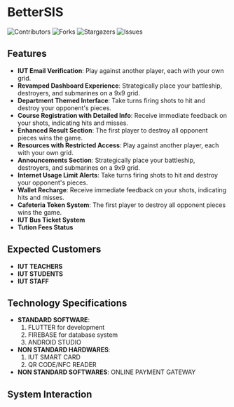 # BetterSIS
![Contributors](https://img.shields.io/github/contributors/akibhaider/BetterSIS?color=darkgreen) ![Forks](https://img.shields.io/github/forks/akibhaider/BetterSIS?style=social) ![Stargazers](https://img.shields.io/github/stars/akibhaider/BetterSIS?style=social) ![Issues](https://img.shields.io/github/issues/akibhaider/BetterSIS?color=brown) 

## Features
- **IUT Email Verification**: Play against another player, each with your own grid.
- **Revamped Dashboard Experience**: Strategically place your battleship, destroyers, and submarines on a 9x9 grid.
- **Department Themed Interface**: Take turns firing shots to hit and destroy your opponent's pieces.
- **Course Registration with Detailed Info**: Receive immediate feedback on your shots, indicating hits and misses.
- **Enhanced Result Section**: The first player to destroy all opponent pieces wins the game.
- **Resources with Restricted Access**: Play against another player, each with your own grid.
- **Announcements Section**: Strategically place your battleship, destroyers, and submarines on a 9x9 grid.
- **Internet Usage Limit Alerts**: Take turns firing shots to hit and destroy your opponent's pieces.
- **Wallet Recharge**: Receive immediate feedback on your shots, indicating hits and misses.
- **Cafeteria Token System**: The first player to destroy all opponent pieces wins the game.
- **IUT Bus Ticket System**
- **Tution Fees Status**

## Expected Customers
- **IUT TEACHERS**
- **IUT STUDENTS**
- **IUT STAFF**

## Technology Specifications
- **STANDARD SOFTWARE**:
  1. FLUTTER for development
  2. FIREBASE for database system
  3. ANDROID STUDIO 
- **NON STANDARD HARDWARES**:
  1. IUT SMART CARD
  2. QR CODE/NFC READER
- **NON STANDARD SOFTWARES**: ONLINE PAYMENT GATEWAY

## System Interaction
<!--
<p align="center">
  <img src="Battleship_Destroyer_(2_player_strategic_game)/src/main/resources/Home_Window.png" alt="Main Menu" width="337"/>
   <br/>
  <em>Main Menu</em>
   <br/>
   <br/>
  <img src="Battleship_Destroyer_(2_player_strategic_game)/src/main/resources/player_blue_planning.png" alt="Ship planning-i" width="337"/>
   <br/>
  <em>Ship planning-i</em>
   <br/>
</p>

<p align="center">
   <br/>
  <img src="Battleship_Destroyer_(2_player_strategic_game)/src/main/resources/player_red_planning.png" alt="Ship planning-ii" width="337"/>
   <br/>
  <em>Ship planning-ii</em>
   <br/>
   <br/>
  <img src="Battleship_Destroyer_(2_player_strategic_game)/src/main/resources/rumble.png" alt="Rumble on!" width="337"/>
   <br/>
  <em>Rumble on!</em>
   <br/>
</p>
